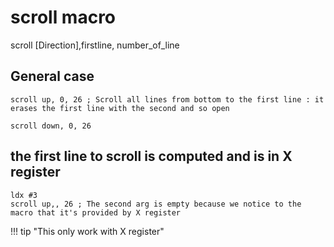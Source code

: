 # scroll macro

scroll [Direction],firstline, number_of_line

## General case

``` ca65
scroll up, 0, 26 ; Scroll all lines from bottom to the first line : it erases the first line with the second and so open

scroll down, 0, 26
```

## the first line to scroll is computed and is in X register

``` ca65
ldx #3
scroll up,, 26 ; The second arg is empty because we notice to the macro that it's provided by X register
```

!!! tip "This only work with X register"
